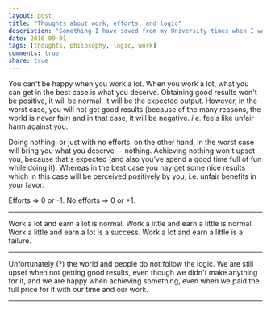 ```yaml
---
layout: post
title: "Thoughts about work, efforts, and logic"
description: "Something I have saved from my University times when I was interested in philosophy. Part 1."
date: 2016-09-01
tags: [thoughts, philosophy, logic, work]
comments: true
share: true
---
```


You can't be happy when you work a lot. When you work a lot, what you can get in the best case is what you deserve. Obtaining good results won't be positive, it will be normal, it will be the expected output. However, in the worst case, you will not get good results (because of the many reasons, the world is never fair) and in that case, it will be negative. *i.e.* feels like unfair harm against you. 

Doing nothing, or just with no efforts, on the other hand, in the worst case will bring you what you deserve -- nothing. Achieving nothing won't upset you, because that's expected (and also you've spend a good time full of fun while doing it). Whereas in the best case you nay get some nice results which in this case will be perceived positively by you, i.e. unfair benefits in your favor.

Efforts => 0 or -1. No efforts => 0 or +1. 

---

Work a lot and earn a lot is normal. Work a little and earn a little is normal. Work a little and earn a lot is a success. Work a lot and earn a little is a failure.

---

Unfortunately (?) the world and people do not follow the logic. We are still upset when not getting good results, even though we didn't make anything for it, and we are happy when achieving something, even when we paid the full price for it with our time and our work.

---

